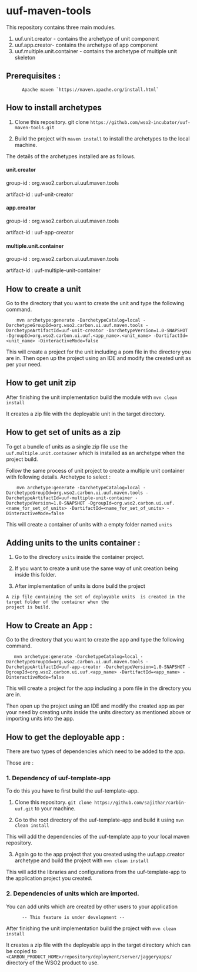 # uuf-maven-tools

This repository contains three main modules.

1. uuf.unit.creator - contains the archetype of unit component
2. uuf.app.creator- contains the archetype of app component
3. uuf.multiple.unit.container - contains the archetype of multiple unit skeleton

## Prerequisites : 

          Apache maven `https://maven.apache.org/install.html`

## How to install archetypes

  1. Clone this repository. git clone `https://github.com/wso2-incubator/uuf-maven-tools.git`

  2. Build the project with `maven install` to install the archetypes to the local machine.
  
  The details of the archetypes installed are as follows. 
  
  
#### unit.creator   
   group-id : org.wso2.carbon.ui.uuf.maven.tools
   
   artifact-id : uuf-unit-creator
   
#### app.creator
   group-id : org.wso2.carbon.ui.uuf.maven.tools
   
   artifact-id : uuf-app-creator
   
#### multiple.unit.container
   group-id : org.wso2.carbon.ui.uuf.maven.tools
   
   artifact-id : uuf-multiple-unit-container
   
   
## How to create a unit

  Go to the directory that you want to create the unit and type the following command.

        mvn archetype:generate -DarchetypeCatalog=local -DarchetypeGroupId=org.wso2.carbon.ui.uuf.maven.tools -DarchetypeArtifactId=uuf-unit-creator -DarchetypeVersion=1.0-SNAPSHOT -DgroupId=org.wso2.carbon.ui.uuf.<app_name>.<unit_name> -DartifactId=<unit_name> -DinteractiveMode=false
    
      
  This will create a project for the unit including a pom file in the directory you are in. Then open up the project using an IDE and modify the created unit as per your need.

## How to get unit zip 

   After finishing the unit implementation build the module  with `mvn clean install`

   It creates a zip file with the deployable unit in the target directory.

## How to get set of units  as a zip

  To get a bundle of units as a single zip file use the `uuf.multiple.unit.container` which is installed as an archetype when the project build.
  
  Follow the same process of unit project to create a multiple unit container with following details.
  Archetype to select :
    
        mvn archetype:generate -DarchetypeCatalog=local -DarchetypeGroupId=org.wso2.carbon.ui.uuf.maven.tools -DarchetypeArtifactId=uuf-multiple-unit-container -DarchetypeVersion=1.0-SNAPSHOT -DgroupId=org.wso2.carbon.ui.uuf.<name_for_set_of_units> -DartifactId=<name_for_set_of_units> -DinteractiveMode=false

  This will create a container of units with a empty folder named `units`

## Adding units to the units container :

   1. Go to the directory `units` inside the container project.

   2. If you want to create a unit use the same way of unit creation being inside this folder.

   3. After implementation of units is done build the project

    A zip file containing the set of deployable units  is created in the target folder of the container when the
    project is build.


## How to Create an App :

   Go to the directory that you want to create the app and type the following command.

       mvn archetype:generate -DarchetypeCatalog=local -DarchetypeGroupId=org.wso2.carbon.ui.uuf.maven.tools -DarchetypeArtifactId=uuf-app-creator -DarchetypeVersion=1.0-SNAPSHOT -DgroupId=org.wso2.carbon.ui.uuf.<app_name> -DartifactId=<app_name> -DinteractiveMode=false

   This will create a project for the app including a pom file in the directory you are in.
   
   Then open up the project using an IDE and modify the created app as per your need by creating units inside the units directory as mentioned above or importing units into the app.

## How to get the deployable app :

  There are two types of dependencies which need to be added to the app.

  Those are :

### 1. Dependency of uuf-template-app  
       
  To do this you have to first build the uuf-template-app.
        
  1. Clone this repository. `git clone https://github.com/sajithar/carbin-uuf.git` to your machine.
        
  2. Go to the root directory of the uuf-template-app and build it using `mvn clean install`
        
  This will add the dependencies of the uuf-template app to your local maven repository.
        
  3. Again go to the app project that you created using the uuf.app.creator archetype and build the project with `mvn clean install`
        
  This will add the libraries and configurations from the uuf-template-app to the application project you created.
                
### 2. Dependencies of units which are imported.
       
  You can add units which are created by other users to your application                
          
          -- This feature is under development --          
                    

 After finishing the unit implementation build the project  with `mvn clean install`

 It creates a zip file with the deployable app in the target directory which can be copied to 
  `<CARBON_PRODUCT_HOME>/repository/deployment/server/jaggeryapps/` directory of the WSO2 product to use.


